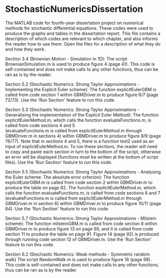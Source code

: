 # StochasticNumericsDissertation
The MATLAB code for fourth-year dissertation project on numerical methods for stochastic differential equations.
These codes were used to produce the graphs and tables in the dissertation report. 
This file contains a description of which codes are relevant to which chapter, and also informs the reader how to use them. 
Open the files for a description of what they do and how they work.

Section 3.4 (Brownian Motion - Simulation in 1D): 
The script BrownianSimulation.m is used to produce figure 4 (page 41). 
This code is self-contained and does not make calls to any other functions, thus can be ran as is by the reader.

Section 5.2 (Stochastic Numerics: Strong Taylor Approximations - Implementing the Explicit Euler scheme):
The function explicitEulerGBM is called from code section 1 within GBMDriver.m to produce figure 6/7 (page 72/73).
Use the 'Run Section' feature to run this code.

Section 5.3 (Stochastic Numerics: Strong Taylor Approximations - Generalising the implementation of the Explicit Euler Method):
The function explicitEulerMethod.m, which calls the function evaluateFunctions.m, is called from code sections 4 and 5  
(evaluateFunctions.m is called from explicitEulerMethod.m through GBMDriver.m in sections 4) within GBMDriver.m to 
produce figure 8/9 (page 76/77). Note that in sections 4 and 5, there is a function test2 used as an input of explicitEulerMethod.m.
To run these sections, the reader will need to copy and paste each section in turn to the bottom of the script, otherwise
an error will be displayed (functions must be written at the bottom of script files).
Use the 'Run Section' feature to run this code. 

Section 5.5 (Stochastic Numerics: Strong Taylor Approximations - Analysing the Euler scheme: The absolute error criterion):
The function explicitEulerGBM.m is called from code section 2 within GBMDriver.m to produce the table on page 82.
The function explicitEulerMethod.m, which calls the function evaluateFunctions.m, is called from code sections 6 and 7 
(evaluateFunctions.m is called from explicitEulerMethod.m through GBMDriver.m in section 6) within GBMDriver.m to 
produce figure 10/11 (page 84).
Use the 'Run Section' feature to run this code.

Section 5.7 (Stochastic Numerics: Strong Taylor Approximations - Milstein scheme):
The function milsteinGBM.m is called from code section 8 within GBMDriver.m to produce figure 13 on page 90, and it is 
called from code section 11 to produce the table on page 91. Figure 14 (page 92) is produced through running code section 
12 of GBMDriver.m.
Use the 'Run Section' feature to run this code. 

Section 6.2 (Stochastic Numerics: Weak methods - Symmetric random walk)
The script RandomWalk.m is used to produce figure 16 (page 98).
This code is self-contained and does not make calls to any other functions, thus can be ran as is by the reader.



